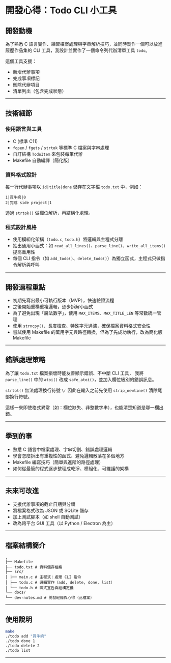 # 開發心得：Todo CLI 小工具

## 開發動機

為了熟悉 C 語言實作、練習檔案處理與字串解析技巧，並同時製作一個可以放進履歷作品集的 CLI 工具，我設計並實作了一個命令列代辦清單工具 `todo`。

這個工具支援：
- 新增代辦事項
- 完成事項標記
- 刪除代辦項目
- 清單列出（包含完成狀態）

---

## 技術細節

### 使用語言與工具

- C (標準 C11)
- `fopen` / `fgets` / `strtok` 等標準 C 檔案與字串處理
- 自訂結構 `TodoItem` 來包裝每筆代辦
- Makefile 自動編譯（簡化版）

### 資料格式設計

每一行代辦事項以 `id|title|done` 儲存在文字檔 `todo.txt` 中，例如：

    1|買牛奶|0
    2|完成 side project|1

透過 `strtok()` 做欄位解析，再結構化處理。

### 程式設計風格

- 使用模組化架構（`todo.c`, `todo.h`）將邏輯與主程式分離
- 抽出通用小函式：如 `read_all_lines()`、`parse_line()`、`write_all_items()` 提高重用性
- 每個 CLI 指令（如 `add_todo()`、`delete_todo()`）為獨立函式，主程式只做指令解析與呼叫

---

## 開發過程重點

- 初期先寫出最小可執行版本（MVP），快速驗證流程
- 之後開始重構重複邏輯，逐步拆解小函式
- 為了避免出現「魔法數字」，使用 `MAX_ITEMS`、`MAX_TITLE_LEN` 等常數統一管理
- 使用 `strncpy()`、長度檢查、特殊字元過濾，確保檔案資料格式安全性
- 嘗試使用 Makefile 的萬用字元與路徑轉換，但為了先成功執行，改為簡化版 Makefile

---

## 錯誤處理策略

為了讓 `todo.txt` 檔案損壞時能友善顯示錯誤、不中斷 CLI 工具，
我將 `parse_line()` 中的 `atoi()` 改成 `safe_atoi()`，並加入欄位級別的錯誤訊息。

`strtol()` 無法處理換行符號 `\r` 因此在輸入之前先使用 `strip_newline()` 清除尾部換行符號。

這樣一來即使格式異常（如：欄位缺失、非整數字串），也能清楚知道是哪一欄出錯。

---

## 學到的事

- 熟悉 C 語言中檔案處理、字串切割、錯誤處理邏輯
- 學會怎麼拆出有重複性的函式、避免邏輯散落在多個地方
- Makefile 編寫技巧（簡單與進階的路徑處理）
- 如何從最簡的程式逐步整理成乾淨、模組化、可維護的架構

---

## 未來可改進

- 支援代辦事項的截止日期與分類
- 將檔案格式改為 JSON 或 SQLite 儲存
- 加上測試腳本（如 shell 自動測試）
- 改為跨平台 GUI 工具（以 Python / Electron 為主）

---

## 檔案結構簡介
```
.
├── Makefile
├── todo.txt # 資料儲存檔案
├── src/
│ ├── main.c # 主程式：處理 CLI 指令
│ ├── todo.c # 邏輯實作（add, delete, done, list）
│ └── todo.h # 函式宣告與結構定義
└── docs/
└── dev-notes.md # 開發紀錄與心得（此檔案）
```

---

## 使用說明

```bash
make
./todo add "買牛奶"
./todo done 1
./todo delete 2
./todo list
```

---
